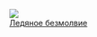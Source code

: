 ![](/books/sf_fantasy/Дуглас%20Брайан/Ледяное%20безмолвие.jpg)  
[Ледяное безмолвие](/books/sf_fantasy/Дуглас%20Брайан/Ледяное%20безмолвие)